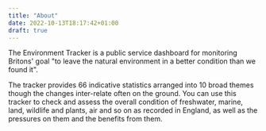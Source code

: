 ```yaml
---
title: "About"
date: 2022-10-13T18:17:42+01:00
draft: true
---
```


The Environment Tracker is a public service dashboard for monitoring Britons' goal "to leave the natural environment in a better condition than we found it".

The tracker provides 66 indicative statistics arranged into 10 broad themes though the changes inter-relate often on the ground. You can use this tracker to check and assess the overall condition of freshwater, marine, land, wildlife and plants, air and so on as recorded in England, as well as the pressures on them and the benefits from them.